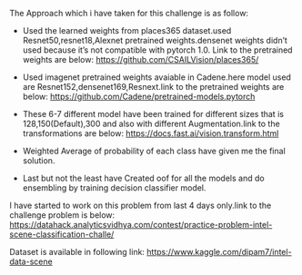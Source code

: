 The Approach which i have taken for this challenge is as follow:

- Used the learned weights from places365 dataset.used Resnet50,resnet18,Alexnet pretrained weights.densenet weights didn’t used because it’s not compatible with pytorch 1.0. Link to the pretrained weights are below:
https://github.com/CSAILVision/places365/

- Used imagenet pretrained weights avaiable in Cadene.here model used are Resnet152,densenet169,Resnext.link to the pretrained weights are below:
https://github.com/Cadene/pretrained-models.pytorch

- These 6-7 different model have been trained for different sizes that is 128,150(Default),300 and also with different Augmentation.link to the transformations are below:
https://docs.fast.ai/vision.transform.html

- Weighted Average of probability of each class have given me the final solution.

- Last but not the least have Created oof for all the models and do ensembling by training decision classifier model.

I have started to work on this problem from last 4 days only.link to the challenge problem is below:
https://datahack.analyticsvidhya.com/contest/practice-problem-intel-scene-classification-challe/

Dataset is available in following link:
https://www.kaggle.com/dipam7/intel-data-scene

